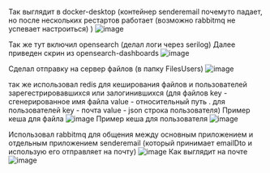 Так выглядит в docker-desktop 
(контейнер senderemail почемуто падает, 
но после нескольких рестартов работает (возможно rabbitmq не успевает настроиться) )
![image](https://github.com/stalkeronag/course_asp_net/assets/86604604/35d8de0a-144c-49e7-9787-104fb0620cf8)

Так же тут включил opensearch (делал логи через serilog)
Далее приведен скрин из opensearch-dashboards
![image](https://github.com/stalkeronag/course_asp_net/assets/86604604/eb087840-138b-49b9-b0b4-b6892cb54c2c)

Сделал отправку на сервер файлов (в папку FilesUsers)
![image](https://github.com/stalkeronag/course_asp_net/assets/86604604/134b6b8b-fabe-4ddf-b660-60c2d0f6917d)

так же использовал redis для кеширования файлов 
и пользователей зарегестрировавшихся 
или залогинившихся (для файлов key - сгенерированное имя файла value - относительный путь 
. для пользователей key - почта value - json строка пользователя)
Пример кеша для файла 
![image](https://github.com/stalkeronag/course_asp_net/assets/86604604/4dd8b2e8-431e-420c-8ee7-e1602dce5a58)
Пример кеша для пользователя
![image](https://github.com/stalkeronag/course_asp_net/assets/86604604/99a2a000-7921-41f6-a6d5-7581219a6d72)

Использовал rabbitmq для общения между основным приложением 
и отдельным приложением senderemail (который принимает emailDto и использую его отправляет на почту)
![image](https://github.com/stalkeronag/course_asp_net/assets/86604604/50dff7c2-1703-4b5b-a169-6ac31bb1fe5a)
Как выглядит на почте 
![image](https://github.com/stalkeronag/course_asp_net/assets/86604604/aaed2bbd-91b0-409f-b666-84dd4308a76f)


